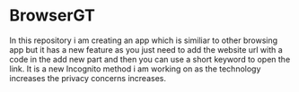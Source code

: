 # BrowserGT

In this repository i am creating an app which is similiar to other browsing app but it has a new feature as you just need to add the website url with a code in the add new part and then you can use a short keyword to open the link. It is a new Incognito method i am working on as the technology increases the privacy concerns increases.
